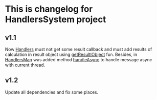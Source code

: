 # This is changelog for HandlersSystem project

## v1.1

Now [Handlers](src/main/kotlin/com/github/insanusmokrassar/HandlersSystem/core/Handler.kt) must not get some result
callback and must add results of calculation in result object using
[getResultIObject](src/main/kotlin/com/github/insanusmokrassar/HandlersSystem/core/HandlersMap.kt#143) fun. Besides, in
[HandlersMap](src/main/kotlin/com/github/insanusmokrassar/HandlersSystem/core/HandlersMap.kt) was added method
[handleAsync](src/main/kotlin/com/github/insanusmokrassar/HandlersSystem/core/HandlersMap.kt#122) to handle message
async with current thread.

## v1.2

Update all dependencies and fix some places.
